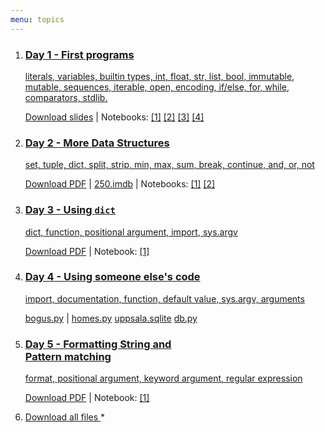 ```yaml
---
menu: topics
---
```



<ol id="topics">
<li>
<a href="https://github.com/NBISweden/workshop-python/blob/8040773fcf0514c8128df9f05970ecd961f81f42/lectures/Day_1.slides.html">
<h3>Day 1 - First programs</h3>

literals, variables, builtin types, int, float, str, list, bool,
immutable, mutable, sequences, iterable, open,
encoding, if/else, for, while, comparators, stdlib.
</a>
<p class="notebook-links">
<a href="https://github.com/NBISweden/workshop-python/blob/8040773fcf0514c8128df9f05970ecd961f81f42/lectures/Day_1.slides.html" download>Download slides</a> |
Notebooks:
<a
href="http://nbviewer.jupyter.org/github/NBISweden/workshop-python/blob/ht18/exercises/day1/Day_1_Exercise_1.ipynb">[1]</a>
<a href="http://nbviewer.jupyter.org/github/NBISweden/workshop-python/blob/ht18/exercises/day1/Day_1_Exercise_2.ipynb">[2]</a>
<a
href="http://nbviewer.jupyter.org/github/NBISweden/workshop-python/blob/ht18/exercises/day1/Day_1_Exercise_3.ipynb">[3]</a>
<a
href="http://nbviewer.jupyter.org/github/NBISweden/workshop-python/blob/ht18/exercises/day1/Day_1_Exercise_4.ipynb">[4]</a>

</p>
</li>

<li>
<a href="404.md">
<h3>Day 2 - More Data Structures</h3>

set, tuple, dict, split, strip, min, max, sum, break, continue, and, or, not
</a>
<p class="notebook-links">
<a href="404.md" download>Download PDF</a> |
<a href="https://github.com/NBISweden/workshop-python/blob/ht18/files/250.imdb" download>250.imdb</a> |
Notebooks:
<a href="http://nbviewer.jupyter.org/github/NBISweden/workshop-python/blob/ht18/exercises/day2/Day_2_Exercise_1.ipynb">[1]</a>
<a href="http://nbviewer.jupyter.org/github/NBISweden/workshop-python/blob/ht18/exercises/day2/Day_2_Exercise_2.ipynb">[2]</a>
</p>
</li>

<li>
<a href="404.md">
<h3>Day 3 - Using <code>dict</code></h3>

dict, function, positional argument, import, sys.argv
</a>
<p class="notebook-links">
<a href="404.md" download>Download PDF</a> |
Notebook:
<a href="http://nbviewer.jupyter.org/github/NBISweden/workshop-python/blob/ht18/exercises/day3/Day_3_Exercise_1.ipynb">[1]</a>
</p>
</li>

<li>
<a href="404.md" class="no-keynote">
<h3>Day 4 - Using someone else's code</h3>

import, documentation, function, default value, sys.argv, arguments
</a>
<p class="notebook-links">
<a href="https://raw.githubusercontent.com/NBISweden/workshop-python/ht17/assignment/bogus.py">bogus.py</a>
|
<a href="https://raw.githubusercontent.com/NBISweden/workshop-python/ht17/homes/homes.py">homes.py</a>
<a href="https://github.com/NBISweden/workshop-python/raw/ht17/homes/uppsala.sqlite">uppsala.sqlite</a>
<a href="https://github.com/NBISweden/workshop-python/raw/ht17/homes/db.py">db.py</a>
</p>
</li>

<li>
<a href="404.md">
<h3>Day 5 - Formatting String and <br>Pattern matching</h3>

format, positional argument, keyword argument, regular expression
</a>
<p class="notebook-links">
<a href="404.md" download>Download PDF</a> |
Notebook:
<a href="http://nbviewer.jupyter.org/github/NBISweden/workshop-python/blob/ht18/exercises/day5/Day_5_Exercise_1.ipynb">[1]</a>
</p>
</li>

<li>
<a href="https://minhaskamal.github.io/DownGit/#/home?url=https://github.com/NBISweden/workshop-python/tree/ht18/downloads" download>Download all files
</a>*
</li>

</ol>
